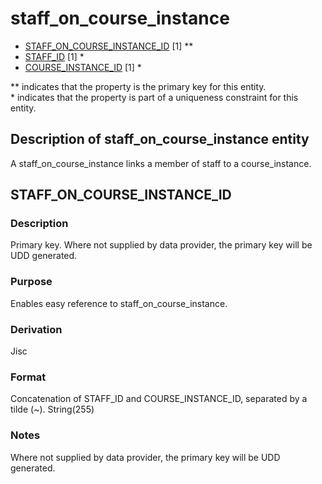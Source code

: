 # staff_on_course_instance

* [STAFF_ON_COURSE_INSTANCE_ID](#staff_on_course_instance_id) [1] **
* [STAFF_ID](staff.md#staff_id) [1] *
* [COURSE_INSTANCE_ID](course_instance.md#course_instance_id) [1] *

\** indicates that the property is the primary key for this entity.  
\* indicates that the property is part of a uniqueness constraint for this entity.

## Description of staff_on_course_instance entity
A staff_on_course_instance links a member of staff to a course_instance.

## STAFF_ON_COURSE_INSTANCE_ID
### Description
Primary key. Where not supplied by data provider, the primary key will be UDD generated.

### Purpose
Enables easy reference to staff_on_course_instance.

### Derivation
Jisc

### Format
Concatenation of STAFF_ID and COURSE_INSTANCE_ID, separated by a tilde (~).
String(255)

### Notes
Where not supplied by data provider, the primary key will be UDD generated.

